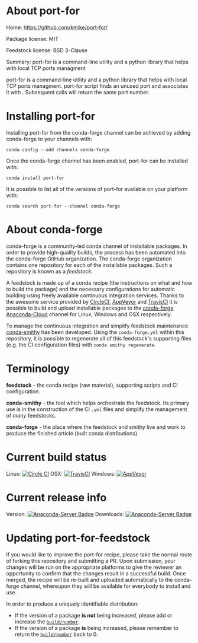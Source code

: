 About port-for
==============

Home: https://github.com/kmike/port-for/

Package license: MIT

Feedstock license: BSD 3-Clause

Summary: port-for is a command-line utility and a python library that helps with local TCP ports managment

port-for is a command-line utility and a python library that helps with local TCP ports managment.
port-for <foo> script finds an unused port and associates it with <foo>. Subsequent calls will
return the same port number.


Installing port-for
===================

Installing port-for from the conda-forge channel can be achieved by adding conda-forge to your channels with:

```
conda config --add channels conda-forge
```

Once the conda-forge channel has been enabled, port-for can be installed with:

```
conda install port-for
```

It is possible to list all of the versions of port-for available on your platform with:

```
conda search port-for --channel conda-forge
```


About conda-forge
=================

conda-forge is a community-led conda channel of installable packages.
In order to provide high-quality builds, the process has been automated into the
conda-forge GitHub organization. The conda-forge organization contains one repository
for each of the installable packages. Such a repository is known as a *feedstock*.

A feedstock is made up of a conda recipe (the instructions on what and how to build
the package) and the necessary configurations for automatic building using freely
available continuous integration services. Thanks to the awesome service provided by
[CircleCI](https://circleci.com/), [AppVeyor](http://www.appveyor.com/)
and [TravisCI](https://travis-ci.org/) it is possible to build and upload installable
packages to the [conda-forge](https://anaconda.org/conda-forge)
[Anaconda-Cloud](http://docs.anaconda.org/) channel for Linux, Windows and OSX respectively.

To manage the continuous integration and simplify feedstock maintenance
[conda-smithy](http://github.com/conda-forge/conda-smithy) has been developed.
Using the ``conda-forge.yml`` within this repository, it is possible to regenerate all of
this feedstock's supporting files (e.g. the CI configuration files) with ``conda smithy regenerate``.


Terminology
===========

**feedstock** - the conda recipe (raw material), supporting scripts and CI configuration.

**conda-smithy** - the tool which helps orchestrate the feedstock.
                   Its primary use is in the construction of the CI ``.yml`` files
                   and simplify the management of *many* feedstocks.

**conda-forge** - the place where the feedstock and smithy live and work to
                  produce the finished article (built conda distributions)

Current build status
====================

Linux: [![Circle CI](https://circleci.com/gh/conda-forge/port-for-feedstock.svg?style=svg)](https://circleci.com/gh/conda-forge/port-for-feedstock)
OSX: [![TravisCI](https://travis-ci.org/conda-forge/port-for-feedstock.svg?branch=master)](https://travis-ci.org/conda-forge/port-for-feedstock)
Windows: [![AppVeyor](https://ci.appveyor.com/api/projects/status/github/conda-forge/port-for-feedstock?svg=True)](https://ci.appveyor.com/project/conda-forge/port-for-feedstock/branch/master)

Current release info
====================
Version: [![Anaconda-Server Badge](https://anaconda.org/conda-forge/port-for/badges/version.svg)](https://anaconda.org/conda-forge/port-for)
Downloads: [![Anaconda-Server Badge](https://anaconda.org/conda-forge/port-for/badges/downloads.svg)](https://anaconda.org/conda-forge/port-for)


Updating port-for-feedstock
===========================

If you would like to improve the port-for recipe, please take the normal
route of forking this repository and submitting a PR. Upon submission, your changes will
be run on the appropriate platforms to give the reviewer an opportunity to confirm that the
changes result in a successful build. Once merged, the recipe will be re-built and uploaded
automatically to the conda-forge channel, whereupon they will be available for everybody to
install and use.

In order to produce a uniquely identifiable distribution:
 * If the version of a package **is not** being increased, please add or increase
   the [``build/number``](http://conda.pydata.org/docs/building/meta-yaml.html#build-number-and-string).
 * If the version of a package **is** being increased, please remember to return
   the [``build/number``](http://conda.pydata.org/docs/building/meta-yaml.html#build-number-and-string)
   back to 0.

